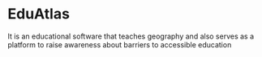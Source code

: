 # EduAtlas
It is an educational software that teaches geography and also serves as a platform to raise awareness about barriers to accessible education

